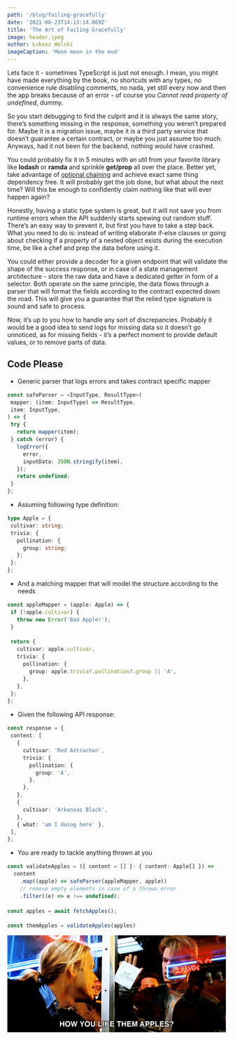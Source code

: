 ```yaml
---
path: '/blog/failing-gracefully'
date: '2021-08-23T14:13:14.069Z'
title: 'The Art of Failing Gracefully'
image: header.jpeg
author: Łukasz Wolski
imageCaption: 'Moon moon in the mud'
---
```


Lets face it - sometimes TypeScript is just not enough. I mean, you might have made everything by the book, no shortcuts with any types, no convenience rule disabling comments, no nada, yet still every now and then the app breaks because of an error - of course you *Cannot read property of undefined*, dummy. 

So you start debugging to find the culprit and it is always the same story, there’s something missing in the response, something you weren’t prepared for. Maybe it is a migration issue, maybe it is a third party service that doesn’t guarantee a certain contract, or maybe you just assume too much. Anyways, had it not been for the backend, nothing would have crashed.

You could probably fix it in 5 minutes with an util from your favorite library like **lodash** or **ramda** and sprinkle **get/prop** all over the place. 
Better yet, take advantage of [optional chaining](https://developer.mozilla.org/en-US/docs/Web/JavaScript/Reference/Operators/Optional_chaining) and achieve exact same thing dependency free. It will probably get the job done, but what about the next time? Will this be enough to confidently claim nothing like that will ever happen again?

Honestly, having a static type system is great, but it will not save you from runtime errors when the API suddenly starts spewing out random stuff. There’s an easy way to prevent it, but first you have to take a step back. What you need to do is: instead of writing elaborate if-else clauses or going about checking if a property of a nested object exists during the execution time, be like a chef and prep the data before using it.

You could either provide a decoder for a given endpoint that will validate the shape of the success response, or in case of a state management architecture - store the raw data and have a dedicated getter in form of a selector. Both operate on the same principle, the data flows through a parser that will format the fields according to the contract expected down the road. This will give you a guarantee that the relied type signature is sound and safe to process.

Now, it’s up to you how to handle any sort of discrepancies. Probably it would be a good idea to send logs for missing data so it doesn’t go unnoticed, as for missing fields - it’s a perfect moment to provide default values, or to remove parts of data.


## Code Please

- Generic parser that logs errors and takes contract specific mapper

```ts {numberLines: true}
const safeParser = <InputType, ResultType>(
 mapper: (item: InputType) => ResultType,
 item: InputType,
) => {
 try {
   return mapper(item);
 } catch (error) {
   logError({
     error,
     inputData: JSON.stringify(item),
   });
   return undefined;
 }
};
```

- Assuming following type definition:

```ts {numberLines: true}
type Apple = {
 cultivar: string;
 trivia: {
   pollination: {
     group: string;
   };
 };
};
```

- And a matching mapper that will model the structure according to the needs 

```ts {numberLines: true}
const appleMapper = (apple: Apple) => {
 if (!apple.cultivar) {
   throw new Error('Bad Apple!');
 }
 
 return {
   cultivar: apple.cultivar,
   trivia: {
     pollination: {
       group: apple.trivia?.pollination?.group || 'A',
     },
   },
 };
};
```

- Given the following API response:

```ts {numberLines: true}
const response = {
 content: [
   {
     cultivar: 'Red Astrachan',
     trivia: {
       pollination: {
         group: 'A',
       },
     },
   },
   {
     cultivar: 'Arkansas Black',
   },
   { what: 'am I doing here' },
 ],
};
```

- You are ready to tackle anything thrown at you

```ts {numberLines: true}
const validateApples = ({ content = [] }: { content: Apple[] }) =>
  content
    .map((apple) => safeParser(appleMapper, apple))
    // remove empty elements in case of a thrown error
    .filter((e) => e !== undefined);

const apples = await fetchApples();

const themApples = validateApples(apples)
```


<div class="gif-container">

![](how-you-like-them-apples.gif)

</div>
